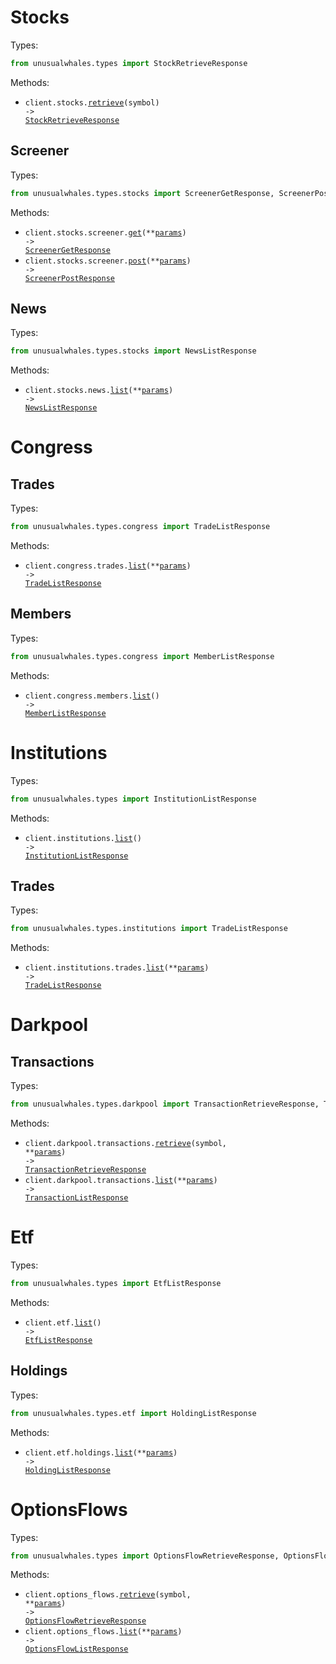 # Stocks

Types:

```python
from unusualwhales.types import StockRetrieveResponse
```

Methods:

- <code title="get /stocks/price/{symbol}">client.stocks.<a href="./src/unusualwhales/resources/stocks/stocks.py">retrieve</a>(symbol) -> <a href="./src/unusualwhales/types/stock_retrieve_response.py">StockRetrieveResponse</a></code>

## Screener

Types:

```python
from unusualwhales.types.stocks import ScreenerGetResponse, ScreenerPostResponse
```

Methods:

- <code title="get /stocks/screener">client.stocks.screener.<a href="./src/unusualwhales/resources/stocks/screener.py">get</a>(\*\*<a href="src/unusualwhales/types/stocks/screener_get_params.py">params</a>) -> <a href="./src/unusualwhales/types/stocks/screener_get_response.py">ScreenerGetResponse</a></code>
- <code title="post /stocks/screener">client.stocks.screener.<a href="./src/unusualwhales/resources/stocks/screener.py">post</a>(\*\*<a href="src/unusualwhales/types/stocks/screener_post_params.py">params</a>) -> <a href="./src/unusualwhales/types/stocks/screener_post_response.py">ScreenerPostResponse</a></code>

## News

Types:

```python
from unusualwhales.types.stocks import NewsListResponse
```

Methods:

- <code title="get /news">client.stocks.news.<a href="./src/unusualwhales/resources/stocks/news.py">list</a>(\*\*<a href="src/unusualwhales/types/stocks/news_list_params.py">params</a>) -> <a href="./src/unusualwhales/types/stocks/news_list_response.py">NewsListResponse</a></code>

# Congress

## Trades

Types:

```python
from unusualwhales.types.congress import TradeListResponse
```

Methods:

- <code title="get /congress/trades">client.congress.trades.<a href="./src/unusualwhales/resources/congress/trades.py">list</a>(\*\*<a href="src/unusualwhales/types/congress/trade_list_params.py">params</a>) -> <a href="./src/unusualwhales/types/congress/trade_list_response.py">TradeListResponse</a></code>

## Members

Types:

```python
from unusualwhales.types.congress import MemberListResponse
```

Methods:

- <code title="get /congress/members">client.congress.members.<a href="./src/unusualwhales/resources/congress/members.py">list</a>() -> <a href="./src/unusualwhales/types/congress/member_list_response.py">MemberListResponse</a></code>

# Institutions

Types:

```python
from unusualwhales.types import InstitutionListResponse
```

Methods:

- <code title="get /institutions/list">client.institutions.<a href="./src/unusualwhales/resources/institutions/institutions.py">list</a>() -> <a href="./src/unusualwhales/types/institution_list_response.py">InstitutionListResponse</a></code>

## Trades

Types:

```python
from unusualwhales.types.institutions import TradeListResponse
```

Methods:

- <code title="get /institutions/trades">client.institutions.trades.<a href="./src/unusualwhales/resources/institutions/trades.py">list</a>(\*\*<a href="src/unusualwhales/types/institutions/trade_list_params.py">params</a>) -> <a href="./src/unusualwhales/types/institutions/trade_list_response.py">TradeListResponse</a></code>

# Darkpool

## Transactions

Types:

```python
from unusualwhales.types.darkpool import TransactionRetrieveResponse, TransactionListResponse
```

Methods:

- <code title="get /darkpool/transactions/{symbol}">client.darkpool.transactions.<a href="./src/unusualwhales/resources/darkpool/transactions.py">retrieve</a>(symbol, \*\*<a href="src/unusualwhales/types/darkpool/transaction_retrieve_params.py">params</a>) -> <a href="./src/unusualwhales/types/darkpool/transaction_retrieve_response.py">TransactionRetrieveResponse</a></code>
- <code title="get /darkpool/transactions">client.darkpool.transactions.<a href="./src/unusualwhales/resources/darkpool/transactions.py">list</a>(\*\*<a href="src/unusualwhales/types/darkpool/transaction_list_params.py">params</a>) -> <a href="./src/unusualwhales/types/darkpool/transaction_list_response.py">TransactionListResponse</a></code>

# Etf

Types:

```python
from unusualwhales.types import EtfListResponse
```

Methods:

- <code title="get /etf/list">client.etf.<a href="./src/unusualwhales/resources/etf/etf.py">list</a>() -> <a href="./src/unusualwhales/types/etf_list_response.py">EtfListResponse</a></code>

## Holdings

Types:

```python
from unusualwhales.types.etf import HoldingListResponse
```

Methods:

- <code title="get /etf/holdings">client.etf.holdings.<a href="./src/unusualwhales/resources/etf/holdings.py">list</a>(\*\*<a href="src/unusualwhales/types/etf/holding_list_params.py">params</a>) -> <a href="./src/unusualwhales/types/etf/holding_list_response.py">HoldingListResponse</a></code>

# OptionsFlows

Types:

```python
from unusualwhales.types import OptionsFlowRetrieveResponse, OptionsFlowListResponse
```

Methods:

- <code title="get /options/flow/{symbol}">client.options_flows.<a href="./src/unusualwhales/resources/options_flows.py">retrieve</a>(symbol, \*\*<a href="src/unusualwhales/types/options_flow_retrieve_params.py">params</a>) -> <a href="./src/unusualwhales/types/options_flow_retrieve_response.py">OptionsFlowRetrieveResponse</a></code>
- <code title="get /options/flow">client.options_flows.<a href="./src/unusualwhales/resources/options_flows.py">list</a>(\*\*<a href="src/unusualwhales/types/options_flow_list_params.py">params</a>) -> <a href="./src/unusualwhales/types/options_flow_list_response.py">OptionsFlowListResponse</a></code>
